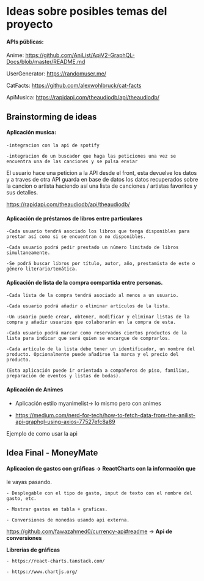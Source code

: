 # Ideas sobre posibles temas del proyecto

#### APIs públicas:

Anime: https://github.com/AniList/ApiV2-GraphQL-Docs/blob/master/README.md

UserGenerator: https://randomuser.me/

CatFacts: https://github.com/alexwohlbruck/cat-facts

ApiMusica: https://rapidapi.com/theaudiodb/api/theaudiodb/


## Brainstorming de ideas


#### Aplicación musica:

	-integracion con la api de spotify
	
	-integracion de un buscador que haga las peticiones una vez se encuentra una de las canciones y se pulsa enviar

El usuario hace una peticion a la API desde el front, esta devuelve los datos y a traves de otra API guarda en base de datos los datos recuperados sobre la cancion o artista haciendo así una lista de canciones / artistas favoritos y sus detalles.

https://rapidapi.com/theaudiodb/api/theaudiodb/


#### Aplicación de préstamos de libros entre particulares

	-Cada usuario tendrá asociado los libros que tenga disponibles para prestar así como si se encuentran o no disponibles.
	
	-Cada usuario podrá pedir prestado un número limitado de libros simultaneamente.
	
	-Se podrá buscar libros por título, autor, año, prestamista de este o género literario/temática.
	

#### Aplicación de lista de la compra compartida entre personas.

	-Cada lista de la compra tendrá asociado al menos a un usuario.
	
	-Cada usuario podrá añadir o eliminar artículos de la lista.
	
	-Un usuario puede crear, obtener, modificar y eliminar listas de la compra y añadir usuarios que colaborarán en la compra de esta.
	
	-Cada usuario podrá marcar como reservados ciertos productos de la lista para indicar que será quien se encargue de comprarlos.
	
	-Cada artículo de la lista debe tener un identificador, un nombre del producto. Opcionalmente puede añadirse la marca y el precio del producto.
	
	(Esta aplicación puede ir orientada a compañeros de piso, familias, preparación de eventos y listas de bodas).


#### Aplicación de Animes

- Aplicación estilo myanimelist-> lo mismo pero con animes

- https://medium.com/nerd-for-tech/how-to-fetch-data-from-the-anilist-api-graphql-using-axios-77527efc8a89

Ejemplo de como usar la api


## Idea Final - MoneyMate


#### Aplicacion de gastos con gráficas -> ReactCharts con la información que 
le vayas pasando.

	- Desplegable con el tipo de gasto, input de texto con el nombre del gasto, etc.
	
	- Mostrar gastos en tabla + graficas.
	
	- Conversiones de monedas usando api externa.


https://github.com/fawazahmed0/currency-api#readme -> **Api de conversiones**

**Librerías de gráficas**

	- https://react-charts.tanstack.com/

	- https://www.chartjs.org/
